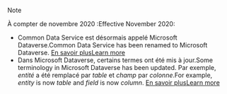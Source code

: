 > [!NOTE]
> <span data-ttu-id="3df4f-101">À compter de novembre 2020 :</span><span class="sxs-lookup"><span data-stu-id="3df4f-101">Effective November 2020:</span></span>
> - <span data-ttu-id="3df4f-102">Common Data Service est désormais appelé Microsoft Dataverse.</span><span class="sxs-lookup"><span data-stu-id="3df4f-102">Common Data Service has been renamed to Microsoft Dataverse.</span></span> [<span data-ttu-id="3df4f-103">En savoir plus</span><span class="sxs-lookup"><span data-stu-id="3df4f-103">Learn more</span></span>](https://aka.ms/PAuAppBlog)
> - <span data-ttu-id="3df4f-104">Dans Microsoft Dataverse, certains termes ont été mis à jour.</span><span class="sxs-lookup"><span data-stu-id="3df4f-104">Some terminology in Microsoft Dataverse has been updated.</span></span> <span data-ttu-id="3df4f-105">Par exemple, *entité* a été remplacé par *table* et *champ* par *colonne*.</span><span class="sxs-lookup"><span data-stu-id="3df4f-105">For example, *entity* is now *table* and *field* is now *column*.</span></span> [<span data-ttu-id="3df4f-106">En savoir plus</span><span class="sxs-lookup"><span data-stu-id="3df4f-106">Learn more</span></span>](https://go.microsoft.com/fwlink/?linkid=2147247)